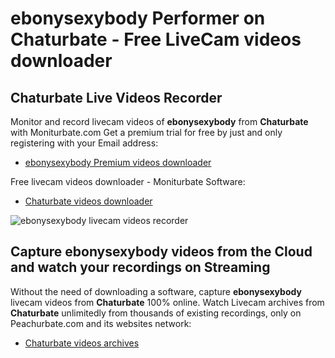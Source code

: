 # ebonysexybody Performer on Chaturbate - Free LiveCam videos downloader

## Chaturbate Live Videos Recorder

Monitor and record livecam videos of **ebonysexybody** from **Chaturbate** with Moniturbate.com
Get a premium trial for free by just and only registering with your Email address:
* [ebonysexybody Premium videos downloader](https://moniturbate.com/request-demo-licence-key.html)

Free livecam videos downloader - Moniturbate Software:
* [Chaturbate videos downloader](https://moniturbate.com/moniturbate-download-software.html)

![ebonysexybody livecam videos recorder](https://peachurnet.com/templates/moniturbate-software.png)


## Capture ebonysexybody videos from the Cloud and watch your recordings on Streaming

Without the need of downloading a software, capture **ebonysexybody** livecam videos from **Chaturbate** 100% online.
Watch Livecam archives from **Chaturbate** unlimitedly from thousands of existing recordings, only on Peachurbate.com and its websites network:
* [Chaturbate videos archives](https://peachurnet.com/)